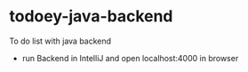 # todoey-java-backend
To do list with java backend

- run Backend in IntelliJ and open localhost:4000 in browser



